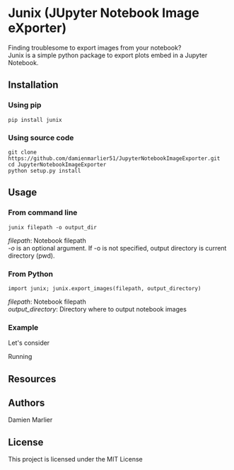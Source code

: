 # Junix (JUpyter Notebook Image eXporter)

Finding troublesome to export images from your notebook?<br/>
Junix is a simple python package to export plots embed in a Jupyter Notebook.

## Installation

### Using pip
```pip install junix```

### Using source code
```
git clone https://github.com/damienmarlier51/JupyterNotebookImageExporter.git
cd JupyterNotebookImageExporter
python setup.py install
```

## Usage

### From command line
```junix filepath -o output_dir```

*filepath*: Notebook filepath<br/>
*-o* is an optional argument. If -o is not specified, output directory is current directory (pwd).<br/>
  
### From Python
```import junix; junix.export_images(filepath, output_directory)```

*filepath*: Notebook filepath<br/>
*output_directory*: Directory where to output notebook images<br/>

### Example

Let's consider 

Running 

## Resources

## Authors
Damien Marlier

## License
This project is licensed under the MIT License
